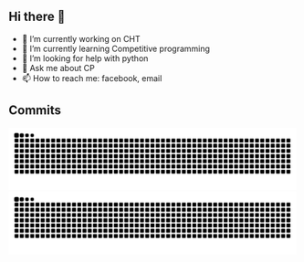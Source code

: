 ## Hi there 👋

- 🔭 I’m currently working on CHT
- 🌱 I’m currently learning Competitive programming
- 🤔 I’m looking for help with python
- 💬 Ask me about CP
- 📫 How to reach me: facebook, email

## Commits

![github contribution grid snake animation](https://raw.githubusercontent.com/aiko-chan-ai/aiko-chan-ai/output/github-contribution-grid-snake-dark.svg#gh-dark-mode-only)![github contribution grid snake animation](https://raw.githubusercontent.com/aiko-chan-ai/aiko-chan-ai/output/github-contribution-grid-snake.svg#gh-light-mode-only)

